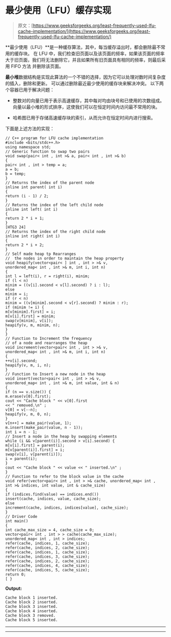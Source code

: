 # 最少使用（LFU）缓存实现

> 原文：[https://www.geeksforgeeks.org/least-frequently-used-lfu-cache-implementation/](https://www.geeksforgeeks.org/least-frequently-used-lfu-cache-implementation/)

**最少使用（LFU）**是一种缓存算法，其中，每当缓存溢出时，都会删除最不常用的缓存块。 在 LFU 中，我们检查旧页面以及该页面的频率，如果该页面的频率大于旧页面，我们将无法删除它，并且如果所有旧页面具有相同的频率，则最后采用 FIFO 方法 并删除该页面。

**最小堆**数据结构是实现此算法的一个不错的选择，因为它可以处理对数时间复杂度的插入，删除和更新。 可以通过删除最近最少使用的缓存块来解决冲突。 以下两个容器已用于解决问题：

*   整数对的向量已用于表示高速缓存，其中每对均由块号和已使用的次数组成。 向量以最小堆的形式排序，这使我们可以在恒定时间内访问最不常用的块。

*   哈希图已用于存储高速缓存块的索引，从而允许在恒定时间内进行搜索。

下面是上述方法的实现：

```
// C++ program for LFU cache implementation
#include <bits/stdc++.h>
using namespace std;
// Generic function to swap two pairs
void swap(pair< int , int >& a, pair< int , int >& b)
{
pair< int , int > temp = a;
a = b;
b = temp;
}
// Returns the index of the parent node
inline int parent( int i)
{
return (i - 1) / 2;
}
// Returns the index of the left child node
inline int left( int i)
{
return 2 * i + 1;
}
[HTG3 24]
// Returns the index of the right child node
inline int right( int i)
{
return 2 * i + 2;
}
// Self made heap tp Rearranges
//  the nodes in order to maintain the heap property
void heapify(vector<pair< ] int , int > >& v,
unordered_map< int , int >& m, int i, int n)
{
int l = left(i), r = right(i), minim;
if (l < n)
minim = ((v[i].second < v[l].second) ? i : l);
else
minim = i;
if (r < n)
minim = ((v[minim].second < v[r].second) ? minim : r);
if (minim != i) {
m[v[minim].first] = i;
m[v[i].first] = minim;
swap(v[minim], v[i]);
heapify(v, m, minim, n);
}
}
// Function to Increment the frequency
// of a node and rearranges the heap
void increment(vector<pair< int , int > >& v,
unordered_map< int , int >& m, int i, int n)
{
++v[i].second;
heapify(v, m, i, n);
}
// Function to Insert a new node in the heap
void insert(vector<pair< int , int > >& v,
unordered_map< int , int >& m, int value, int & n)
{
if (n == v.size()) {
m.erase(v[0].first);
cout << "Cache block " << v[0].first
<< " removed.\n" ;
v[0] = v[--n];
heapify(v, m, 0, n);
}
v[n++] = make_pair(value, 1);
m.insert(make_pair(value, n - 1));
int i = n - 1;
// Insert a node in the heap by swapping elements
while (i && v[parent(i)].second > v[i].second) {
m[v[i].first] = parent(i);
m[v[parent(i)].first] = i;
swap(v[i], v[parent(i)]);
i = parent(i);
}
cout << "Cache block " << value << " inserted.\n" ;
}
// Function to refer to the block value in the cache
void refer(vector<pair< int , int > >& cache, unordered_map< int ,
int >& indices, int value, int & cache_size)
{
if (indices.find(value) == indices.end())
insert(cache, indices, value, cache_size);
else
increment(cache, indices, indices[value], cache_size);
}
// Driver Code
int main()
{
int cache_max_size = 4, cache_size = 0;
vector<pair< int , int > > cache(cache_max_size);
unordered_map< int , int > indices;
refer(cache, indices, 1, cache_size);
refer(cache, indices, 2, cache_size);
refer(cache, indices, 1, cache_size);
refer(cache, indices, 3, cache_size);
refer(cache, indices, 2, cache_size);
refer(cache, indices, 4, cache_size);
refer(cache, indices, 5, cache_size);
return 0;
[ }
```

**Output:**

```
Cache block 1 inserted.
Cache block 2 inserted.
Cache block 3 inserted.
Cache block 4 inserted.
Cache block 3 removed.
Cache block 5 inserted.

```



* * *

* * *



